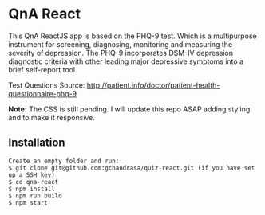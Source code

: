 # QnA React 

This QnA ReactJS app is based on the PHQ-9 test. Which is a multipurpose instrument for screening, diagnosing, monitoring and measuring the severity of depression.
The PHQ-9 incorporates DSM-IV depression diagnostic criteria with other leading major depressive symptoms into a brief self-report tool.

Test Questions Source: http://patient.info/doctor/patient-health-questionnaire-phq-9

**Note:** The CSS is still pending. I will update this repo ASAP adding styling and to make it responsive.

## Installation

```
Create an empty folder and run:
$ git clone git@github.com:gchandrasa/quiz-react.git (if you have set up a SSH key)
$ cd qna-react
$ npm install
$ npm run build
$ npm start
```
